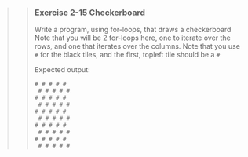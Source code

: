 >> ### Exercise 2-15 Checkerboard
>> 
>> Write a program, using for-loops, that draws a checkerboard
>> Note that you will be 2 for-loops here, one to iterate over the rows, and one that iterates over the columns. Note that you use `#` for the black tiles, and the first, topleft tile should be a `#`
>>
>> Expected output:
>>
>>```output
>> # # # # # 
>>  # # # # #
>> # # # # # 
>>  # # # # #
>> # # # # # 
>>  # # # # #
>> # # # # # 
>>  # # # # #
>> # # # # # 
>>  # # # # #
```